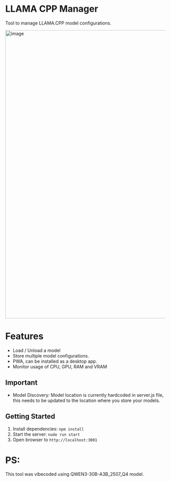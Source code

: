# LLAMA CPP Manager
Tool to manage LLAMA.CPP model configurations.

<img width="1036" height="904" alt="image" src="https://github.com/user-attachments/assets/af300847-a926-45ff-a932-4c0f384e80c0" />


# Features
- Load / Unload a model
- Store multiple model configurations.
- PWA, can be installed as a desktop app.
- Monitor usage of CPU, GPU, RAM and VRAM

## Important
- Model Discovery: Model location is currently hardcoded in server.js file, this needs to be updated to the location where you store your models.

## Getting Started
1. Install dependencies: `npm install`
2. Start the server: `node run start`
3. Open browser to `http://localhost:3001`

# PS:
This tool was vibecoded using QWEN3-30B-A3B_2507_Q4 model.
